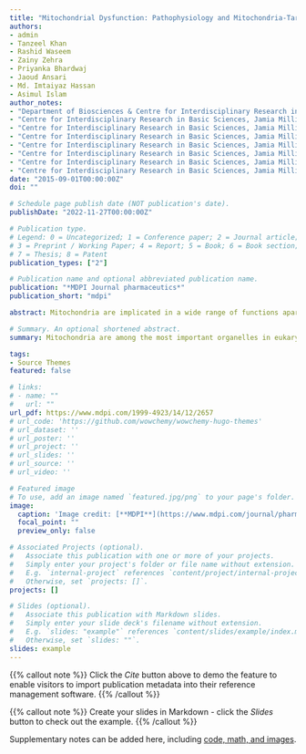 ```yaml
---
title: "Mitochondrial Dysfunction: Pathophysiology and Mitochondria-Targeted Drug Delivery Approaches"
authors:
- admin
- Tanzeel Khan 
- Rashid Waseem
- Zainy Zehra
- Priyanka Bhardwaj
- Jaoud Ansari
- Md. Imtaiyaz Hassan
- Asimul Islam
author_notes:
- "Department of Biosciences & Centre for Interdisciplinary Research in Basic Sciences, Jamia Millia Islamia, New Delhi 110025, India"
- "Centre for Interdisciplinary Research in Basic Sciences, Jamia Millia Islamia, New Delhi 110025, India"
- "Centre for Interdisciplinary Research in Basic Sciences, Jamia Millia Islamia, New Delhi 110025, India"
- "Centre for Interdisciplinary Research in Basic Sciences, Jamia Millia Islamia, New Delhi 110025, India"
- "Centre for Interdisciplinary Research in Basic Sciences, Jamia Millia Islamia, New Delhi 110025, India"
- "Centre for Interdisciplinary Research in Basic Sciences, Jamia Millia Islamia, New Delhi 110025, India"
- "Centre for Interdisciplinary Research in Basic Sciences, Jamia Millia Islamia, New Delhi 110025, India"
- "Centre for Interdisciplinary Research in Basic Sciences, Jamia Millia Islamia, New Delhi 110025, India"
date: "2015-09-01T00:00:00Z"
doi: ""

# Schedule page publish date (NOT publication's date).
publishDate: "2022-11-27T00:00:00Z"

# Publication type.
# Legend: 0 = Uncategorized; 1 = Conference paper; 2 = Journal article;
# 3 = Preprint / Working Paper; 4 = Report; 5 = Book; 6 = Book section;
# 7 = Thesis; 8 = Patent
publication_types: ["2"]

# Publication name and optional abbreviated publication name.
publication: "*MDPI Journal pharmaceutics*"
publication_short: "mdpi"

abstract: Mitochondria are implicated in a wide range of functions apart from ATP generation, and, therefore, constitute one of the most important organelles of cell. Since healthy mitochondria are essential for proper cellular functioning and survival, mitochondrial dysfunction may lead to various pathologies. Mitochondria are considered a novel and promising therapeutic target for the diagnosis, treatment, and prevention of various human diseases including metabolic disorders, cancer, and neurodegenerative diseases. For mitochondria-targeted therapy, there is a need to develop an effective drug delivery approach, owing to the mitochondrial special bilayer structure through which therapeutic molecules undergo multiple difficulties in reaching the core. In recent years, various nanoformulations have been designed such as polymeric nanoparticles, liposomes, inorganic nanoparticles conjugate with mitochondriotropic moieties such as mitochondria-penetrating peptides (MPPs), triphenylphosphonium (TPP), dequalinium (DQA), and mitochondrial protein import machinery for overcoming barriers involved in targeting mitochondria. The current approaches used for mitochondria-targeted drug delivery have provided promising ways to overcome the challenges associated with targeted-drug delivery. Herein, we review the research from past years to the current scenario that has identified mitochondrial dysfunction as a major contributor to the pathophysiology of various diseases. Furthermore, we discuss the recent advancements in mitochondria-targeted drug delivery strategies for the pathologies associated with mitochondrial dysfunction

# Summary. An optional shortened abstract.
summary: Mitochondria are among the most important organelles in eukaryotic cells and have a distinctive structure composed of lipid-bilayer membranes [1]. A mitochondrion has a unique structure comprising four parts the outer mitochondrial membrane (OMM), the inter-membranous space (IMS), the inner mitochondrial membrane (IMM), and the matrix, with each part performing a specific role. The permeability of mitochondrial lipid membranes differs; the outer membrane is permeable to a broad range of small molecules, but the inner membrane is selective [2]. The passage of molecules through the IMM is controlled by a variety of specialized channel proteins [3]. 

tags:
- Source Themes
featured: false

# links:
# - name: ""
#   url: ""
url_pdf: https://www.mdpi.com/1999-4923/14/12/2657
# url_code: 'https://github.com/wowchemy/wowchemy-hugo-themes'
# url_dataset: ''
# url_poster: ''
# url_project: ''
# url_slides: ''
# url_source: ''
# url_video: ''

# Featured image
# To use, add an image named `featured.jpg/png` to your page's folder. 
image:
  caption: 'Image credit: [**MDPI**](https://www.mdpi.com/journal/pharmaceutics)'
  focal_point: ""
  preview_only: false

# Associated Projects (optional).
#   Associate this publication with one or more of your projects.
#   Simply enter your project's folder or file name without extension.
#   E.g. `internal-project` references `content/project/internal-project/index.md`.
#   Otherwise, set `projects: []`.
projects: []

# Slides (optional).
#   Associate this publication with Markdown slides.
#   Simply enter your slide deck's filename without extension.
#   E.g. `slides: "example"` references `content/slides/example/index.md`.
#   Otherwise, set `slides: ""`.
slides: example
---
```


{{% callout note %}}
Click the *Cite* button above to demo the feature to enable visitors to import publication metadata into their reference management software.
{{% /callout %}}

{{% callout note %}}
Create your slides in Markdown - click the *Slides* button to check out the example.
{{% /callout %}}

Supplementary notes can be added here, including [code, math, and images](https://wowchemy.com/docs/writing-markdown-latex/).
